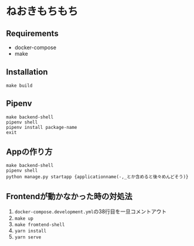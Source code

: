 # ねおきもちもち

## Requirements
- docker-compose
- make

## Installation
```
make build
```

## Pipenv

```shell
make backend-shell
pipenv shell
pipenv install package-name
exit
```


## Appの作り方
```
make backend-shell
pipenv shell
python manage.py startapp {applicationname(-,_とか含めると後々めんどそう)}
```

## Frontendが動かなかった時の対処法

1. `docker-compose.development.yml`の38行目を一旦コメントアウト
1. `make up`
1. `make fromtend-shell`
1. `yarn install`
1. `yarn serve`